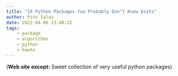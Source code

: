 ```yaml
---
title: "15 Python Packages You Probably Don’t Know Exits"
author: Pito Salas
date: 2021-04-06 13:40:22
tags:
    - package
    - algorithms
    - python
    - howto
---
```



(**Web site except:** Sweet collection of very useful python packages) 
